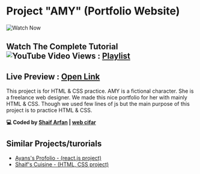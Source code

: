 # Project "AMY" (Portfolio Website)
![Watch Now](./image/ReadMeBanner.png)

## Watch The Complete Tutorial ![YouTube Video Views](https://img.shields.io/youtube/views/78l05_nuDIg?style=social) : [Playlist](https://www.youtube.com/playlist?list=PLRv_Gd5w9e7m_6DqBDtb1gbG6ikBq2HJ3)

## Live Preview : [Open Link](https://shaifarfan.github.io/AMYs-Portfolio/)

This project is for HTML & CSS practice. AMY is a fictional character. She is a freelance web designer. We made this nice portfolio for her with mainly HTML & CSS. Though we used few lines of js but the main purpose of this project is to practice HTML & CSS.

<b>💻 Coded by [Shaif Arfan](https://instagram.com/shaifarfan08) | [web cifar](https://webcifar.com)</b>


## Similar Projects/turorials

 - [Ayans's Profolio - (react.js project)](https://github.com/ShaifArfan/AYANs-portfolio)
 - [Shaif's Cuisine - (HTML, CSS project)](https://github.com/ShaifArfan/shaif-s-cuisine)
  

